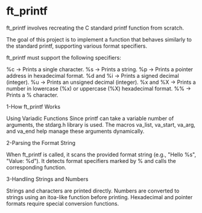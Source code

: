 # ft_printf
ft_printf  involves recreating the C standard printf function from scratch.

The goal of this project is to implement a function that behaves similarly to the standard printf, supporting various format specifiers.

ft_printf must support the following specifiers:

%c → Prints a single character.
%s → Prints a string.
%p → Prints a pointer address in hexadecimal format.
%d and %i → Prints a signed decimal (integer).
%u → Prints an unsigned decimal (integer).
%x and %X → Prints a number in lowercase (%x) or uppercase (%X) hexadecimal format.
%% → Prints a % character.

1-How ft_printf Works

Using Variadic Functions
Since printf can take a variable number of arguments, the stdarg.h library is used.
The macros va_list, va_start, va_arg, and va_end help manage these arguments dynamically.

2-Parsing the Format String

When ft_printf is called, it scans the provided format string (e.g., "Hello %s", "Value: %d").
It detects format specifiers marked by % and calls the corresponding function.

3-Handling Strings and Numbers

Strings and characters are printed directly.
Numbers are converted to strings using an itoa-like function before printing.
Hexadecimal and pointer formats require special conversion functions.
